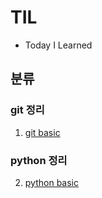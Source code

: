 # TIL
- Today I Learned

## 분류
### git 정리
1. [git basic](./Git/Git_basic.md)
### python 정리 
2. [python basic](./Python_basic/data_structure.md)
